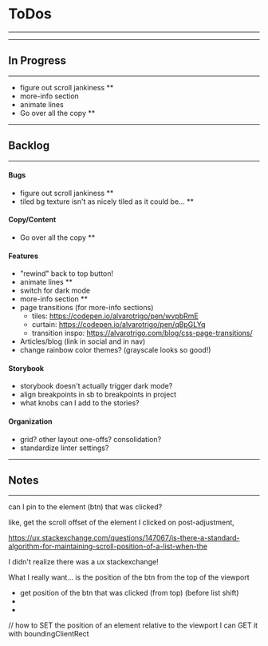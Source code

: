 # ToDos
----------------------------------------------------------------

----------------------------------------------------------------
## In Progress
----------------------------------------------------------------

- figure out scroll jankiness **
- more-info section
- animate lines
- Go over all the copy **

----------------------------------------------------------------
## Backlog
----------------------------------------------------------------

#### Bugs
- figure out scroll jankiness **
- tiled bg texture isn't as nicely tiled as it could be... **

#### Copy/Content
- Go over all the copy **

#### Features
- "rewind" back to top button!
- animate lines **
- switch for dark mode
- more-info section **
- page transitions (for more-info sections)
  - tiles: https://codepen.io/alvarotrigo/pen/wvpbRmE
  - curtain: https://codepen.io/alvarotrigo/pen/qBpGLYq
  - transition inspo: https://alvarotrigo.com/blog/css-page-transitions/
- Articles/blog (link in social and in nav)
- change rainbow color themes? (grayscale looks so good!)

#### Storybook
- storybook doesn't actually trigger dark mode?
- align breakpoints in sb to breakpoints in project
- what knobs can I add to the stories?

#### Organization
- grid? other layout one-offs?  consolidation?
- standardize linter settings?

----------------------------------------------------------------
## Notes
----------------------------------------------------------------

can I pin to the element (btn) that was clicked?


like, get the scroll offset of the element I clicked on post-adjustment,

https://ux.stackexchange.com/questions/147067/is-there-a-standard-algorithm-for-maintaining-scroll-position-of-a-list-when-the

I didn't realize there was a ux stackexchange!


What I really want... is the position of the btn from the top of the viewport

- get position of the btn that was clicked (from top) (before list shift)
-
-

// how to SET the position of an element relative to the viewport
I can GET it with boundingClientRect